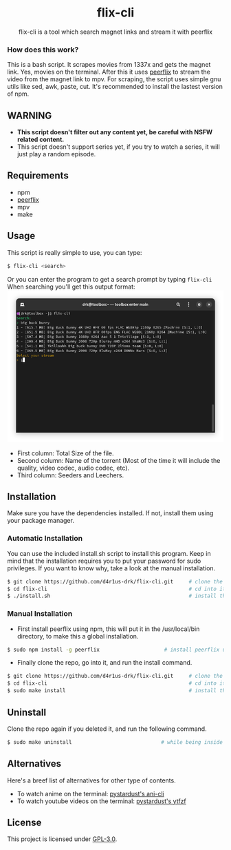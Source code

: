 <h1 align="center">flix-cli</h1>
<p align="center">flix-cli is a tool which search magnet links and stream it with peerflix</p>

### How does this work?
This is a bash script. It scrapes movies from 1337x and gets the magnet link. Yes, movies on the terminal.
After this it uses [peerflix](https://github.com/mafintosh/peerflix) to stream the video from the magnet link to mpv.
For scraping, the script uses simple gnu utils like sed, awk, paste, cut. It's recommended to install the lastest version of npm.

## WARNING
- **This script doesn't filter out any content yet, be careful with NSFW related content.**
- This script doesn't support series yet, if you try to watch a series, it will just play a random episode.

## Requirements
* npm
* [peerflix](https://github.com/mafintosh/peerflix)
* mpv
* make

## Usage
This script is really simple to use, you can type:
``` sh
$ flix-cli <search>
```
Or you can enter the program to get a search prompt by typing `flix-cli`
When searching you'll get this output format:
![Output Example](./resources/output-example.png "Output Example")
- First column: Total Size of the file.
- Second column: Name of the torrent (Most of the time it will include the quality, video codec, audio codec, etc).
- Third column: Seeders and Leechers.

## Installation
Make sure you have the dependencies installed. If not, install them using your package manager.

### Automatic Installation
You can use the included install.sh script to install this program.
Keep in mind that the installation requires you to put your password for sudo privileges. If you want to know why, take a look at the manual installation.
```sh
$ git clone https://github.com/d4r1us-drk/flix-cli.git     # clone the repo
$ cd flix-cli                                              # cd into it
$ ./install.sh                                             # install the script
```

### Manual Installation
* First install peerflix using npm, this will put it in the /usr/local/bin directory, to make this a global installation.
```sh
$ sudo npm install -g peerflix                     # install peerflix using npm
```
* Finally clone the repo, go into it, and run the install command.
```sh
$ git clone https://github.com/d4r1us-drk/flix-cli.git     # clone the repo
$ cd flix-cli                                              # cd into it
$ sudo make install                                        # install the script
```

## Uninstall
Clone the repo again if you deleted it, and run the following command.
```sh
$ sudo make uninstall                             # while being inside the repo
```

## Alternatives
Here's a breef list of alternatives for other type of contents.
- To watch anime on the terminal: [pystardust's ani-cli](https://github.com/pystardust/ani-cli "ani-cli")
- To watch youtube videos on the terminal: [pystardust's ytfzf](https://github.com/pystardust/ytfzf "ytfzf")

## License
This project is licensed under [GPL-3.0](https://raw.githubusercontent.com/Illumina/licenses/master/gpl-3.0.txt).
